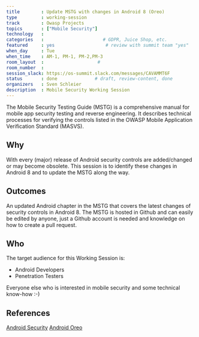 ```yaml
---
title        : Update MSTG with changes in Android 8 (Oreo)
type         : working-session
track        : Owasp Projects
topics       : ["Mobile Security"]
technology   :
categories   :                      # GDPR, Juice Shop, etc.
featured     : yes                   # review with summit team "yes"
when_day     : Tue
when_time    : AM-1, PM-1, PM-2,PM-3
room_layout  :                    #
room_number  :
session_slack: https://os-summit.slack.com/messages/CAVAMMT6F
status       : done              # draft, review-content, done
organizers   : Sven Schleier
description  : Mobile Security Working Session
---
```


The Mobile Security Testing Guide (MSTG) is a comprehensive manual for mobile app security testing and reverse engineering. It describes technical processes for verifying the controls listed in the OWASP Mobile Application Verification Standard (MASVS).

## Why

With every (major) release of Android security controls are added/changed or may become obsolete. This session is to identify these changes in Android 8 and to update the MSTG along the way.


## Outcomes

An updated Android chapter in the MSTG that covers the latest changes of security controls in Android 8. The MSTG is hosted in Github and can easily be edited by anyone, just a Github account is needed and knowledge on how to create a pull request.

## Who
The target audience for this Working Session is:

- Android Developers
- Penetration Testers

Everyone else who is interested in mobile security and some technical know-how :-)

## References

[Android Security](https://developer.android.com/topic/security/index.html)
[Android Oreo](https://developer.android.com/about/versions/oreo/index.html)
